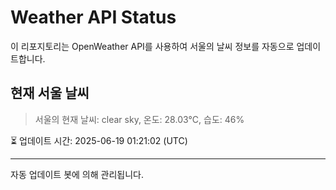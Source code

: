 
# Weather API Status

이 리포지토리는 OpenWeather API를 사용하여 서울의 날씨 정보를 자동으로 업데이트합니다.

## 현재 서울 날씨
> 서울의 현재 날씨: clear sky, 온도: 28.03°C, 습도: 46%

⏳ 업데이트 시간: 2025-06-19 01:21:02 (UTC)

---
자동 업데이트 봇에 의해 관리됩니다.
